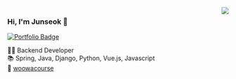 <img align="right" src="https://github-readme-stats.vercel.app/api?username=kimevanjunseok&show_icons=true" />

### Hi, I'm Junseok 👋

[![Portfolio Badge](https://img.shields.io/badge/-Portfolio-black?style=flat-square&logo=github&link=https://velog.io/@sian)](https://kimevanjunseok.github.io/portfolio)

👨‍💻 Backend Developer <br/>
📚 Spring, Java, Django, Python, Vue.js, Javascript <br/>
🚀 [woowacourse](https://woowacourse.github.io/)
